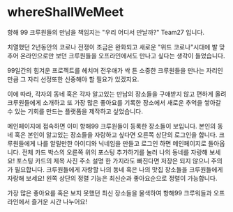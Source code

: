 # whereShallWeMeet
항해 99 크루원들의 만남을 책임지는 "우리 어디서 만날까?" Team27 입니다.

치열했던 2년동안의 코로나 전쟁이 조금은 완화되고 새로운 "위드 코로나"시대에 발 맞추어
온라인으로만 보던 크루원들을 오프라인에서도 만나고 싶다는 생각이 들었습니다.

99일간의 힘겨운 프로젝트를 헤치며 전우애가 싹 튼 소중한 크루원들을 만나는 자리인 만큼
그 자리 선정또한 신중해야 할 필요가 있겠지요.

이에 따라, 각자의 동네 혹은 각자 알고있는 만남의 장소들을 구애받지 않고 편하게 올려 크루원들에게 소개하고
또 가장 많은 좋아요를 기록한 장소에서 새로운 추억을 쌓아갈 수 있는 기회를 만드는 플랫폼을 제작하고 싶었습니다.

메인페이지에 접속하면 이미 항해99 크루원들이 등록한 장소들이 보입니다.
본인의 동네 혹은 본인이 알고있는 장소들을 자랑하고 싶다면 오른쪽 상단의 로그인을 합니다.
크루원들에게 나를 알릴만한 아이디와 닉네임을 만들고 로그인 하면 메인페이지로 돌아옵니다.
전체 카드 박스의 오른쪽 위의 포스팅 추가하기를 눌러 나의 동네를 자랑해 보세요!
포스팅 카드의 제목 사진 주소 설명 한 가지라도 빠진다면 저장은 되지 않으니 주의가 필요합니다.
크루원들에게 자랑할 나의 동네 혹은 나의 맛집 장소들을 크루원들에게 자랑해 보세요!
왼쪽 상단의 정렬 기능은 최신순과 좋아요순으로 정렬이 가능합니다.

가장 많은 좋아요를 혹은 보지 못했던 최신 장소들을 물색하여 항해99 크루워들과
오프라인에서 즐거운 시간 나누어요!
